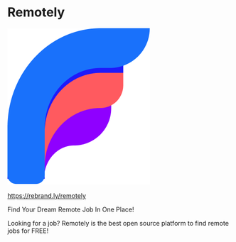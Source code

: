 # Remotely

![logo](https://raw.githubusercontent.com/AlexanPetrov/Remotely/main/public/favicon.ico)

https://rebrand.ly/remotely

Find Your Dream Remote Job In One Place!

Looking for a job? Remotely is the best open source platform to find remote jobs for FREE!

